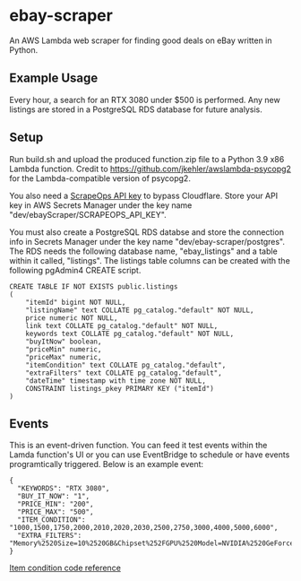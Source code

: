 # ebay-scraper
An AWS Lambda web scraper for finding good deals on eBay written in Python.

## Example Usage
Every hour, a search for an RTX 3080 under $500 is performed. Any new listings are stored in a PostgreSQL RDS database for future analysis.

## Setup
Run build.sh and upload the produced function.zip file to a Python 3.9 x86 Lambda function. Credit to https://github.com/jkehler/awslambda-psycopg2 for the Lambda-compatible version of psycopg2.

You also need a [ScrapeOps API key](https://scrapeops.io/) to bypass Cloudflare. Store your API key in AWS Secrets Manager under the key name "dev/ebayScraper/SCRAPEOPS_API_KEY".

You must also create a PostgreSQL RDS databse and store the connection info in Secrets Manager under the key name "dev/ebay-scraper/postgres". The RDS needs the following database name, "ebay_listings" and a table within it called, "listings". The listings table columns can be created with the following pgAdmin4 CREATE script.
```
CREATE TABLE IF NOT EXISTS public.listings
(
    "itemId" bigint NOT NULL,
    "listingName" text COLLATE pg_catalog."default" NOT NULL,
    price numeric NOT NULL,
    link text COLLATE pg_catalog."default" NOT NULL,
    keywords text COLLATE pg_catalog."default" NOT NULL,
    "buyItNow" boolean,
    "priceMin" numeric,
    "priceMax" numeric,
    "itemCondition" text COLLATE pg_catalog."default",
    "extraFilters" text COLLATE pg_catalog."default",
    "dateTime" timestamp with time zone NOT NULL,
    CONSTRAINT listings_pkey PRIMARY KEY ("itemId")
)
```

## Events
This is an event-driven function. You can feed it test events within the Lamda function's UI or you can use EventBridge to schedule or have events programtically triggered. Below is an example event:
```
{
  "KEYWORDS": "RTX 3080",
  "BUY_IT_NOW": "1",
  "PRICE_MIN": "200",
  "PRICE_MAX": "500",
  "ITEM_CONDITION": "1000,1500,1750,2000,2010,2020,2030,2500,2750,3000,4000,5000,6000",
  "EXTRA_FILTERS": "Memory%2520Size=10%2520GB&Chipset%252FGPU%2520Model=NVIDIA%2520GeForce%2520RTX%25203080"
}
```
[Item condition code reference](https://developer.ebay.com/devzone/finding/callref/enums/conditionIdList.html)


